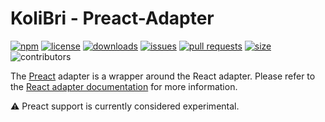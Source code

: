 # KoliBri - Preact-Adapter

[![npm](https://img.shields.io/npm/v/@public-ui/react)](https://www.npmjs.com/package/@public-ui/components)
[![license](https://img.shields.io/npm/l/@public-ui/react)](https://github.com/public-ui/kolibri/blob/main/LICENSE)
[![downloads](https://img.shields.io/npm/dt/@public-ui/react)](https://www.npmjs.com/package/@public-ui/react)
[![issues](https://img.shields.io/github/issues/public-ui/kolibri)](https://github.com/public-ui/kolibri/issues)
[![pull requests](https://img.shields.io/github/issues-pr/public-ui/kolibri)](https://github.com/public-ui/kolibri/pulls)
[![size](https://img.shields.io/bundlephobia/min/@public-ui/react)](https://bundlephobia.com/result?p=@public-ui/themes)
![contributors](https://img.shields.io/github/contributors/public-ui/kolibri)

The [Preact](https://github.com/preactjs/preact) adapter is a wrapper around the React adapter. Please refer to the [React adapter documentation](../react/README.md) for more information.

⚠️ Preact support is currently considered experimental.
